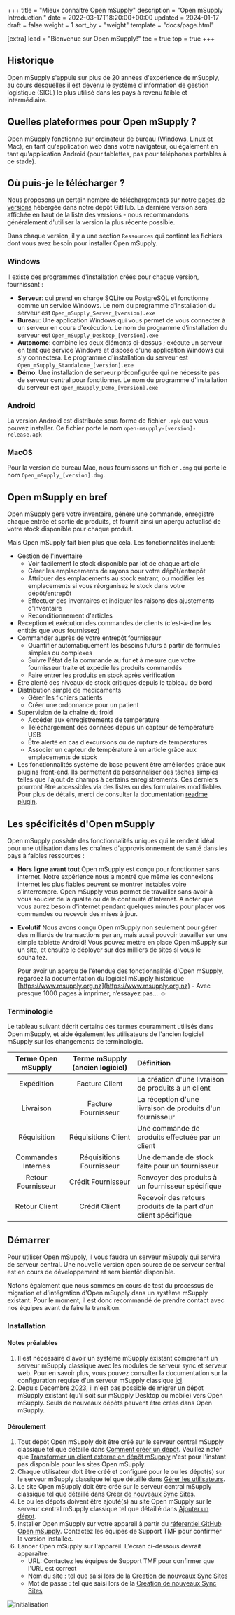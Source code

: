 +++
title = "Mieux connaître  Open mSupply"
description = "Open mSupply Introduction."
date = 2022-03-17T18:20:00+00:00
updated = 2024-01-17
draft = false
weight = 1
sort_by = "weight"
template = "docs/page.html"

[extra]
lead = "Bienvenue sur Open mSupply!"
toc = true
top = true
+++

## Historique

Open mSupply s'appuie sur plus de 20 années d'expérience de mSupply, au cours desquelles il est devenu le système d'information de gestion logistique (SIGL) le plus utilisé dans les pays à revenu faible et intermédiaire.

## Quelles plateformes pour Open mSupply ?

Open mSupply fonctionne sur ordinateur de bureau (Windows, Linux et Mac), en tant qu'application web dans votre navigateur, ou également en tant qu'application Android (pour tablettes, pas pour téléphones portables à ce stade).

## Où puis-je le télécharger ?

Nous proposons un certain nombre de téléchargements sur notre [pages de versions](https://github.com/openmsupply/open-msupply/releases) hébergée dans notre dépôt GitHub.
La dernière version sera affichée en haut de la liste des versions - nous recommandons généralement d'utiliser la version la plus récente possible.

Dans chaque version, il y a une section `Ressources` qui contient les fichiers dont vous avez besoin pour installer Open mSupply.

### Windows

Il existe des programmes d'installation créés pour chaque version, fournissant :

- **Serveur**: qui prend en charge SQLite ou PostgreSQL et fonctionne comme un service Windows. Le nom du programme d'installation du serveur est `Open_mSupply_Server_[version].exe`
- **Bureau**: Une application Windows qui vous permet de vous connecter à un serveur en cours d'exécution. Le nom du programme d'installation du serveur est `Open_mSupply_Desktop_[version].exe`
- **Autonome**: combine les deux éléments ci-dessus ; exécute un serveur en tant que service Windows et dispose d'une application Windows qui s'y connectera. Le programme d'installation du serveur est `Open_mSupply_Standalone_[version].exe`
- **Démo**:  Une installation de serveur préconfigurée qui ne nécessite pas de serveur central pour fonctionner. Le nom du programme d'installation du serveur est `Open_mSupply_Demo_[version].exe`

### Android

La version Android est distribuée sous forme de fichier `.apk` que vous pouvez installer. Ce fichier porte le nom `open-msupply-[version]-release.apk`

### MacOS

Pour la version de bureau Mac, nous fournissons un fichier `.dmg` qui porte le nom `Open_mSupply_[version].dmg`.

## Open mSupply en bref

Open mSupply gère votre inventaire, génère une commande, enregistre chaque entrée et sortie de produits, et fournit ainsi un aperçu actualisé de votre stock disponible pour chaque produit.

Mais Open mSupply fait bien plus que cela. Les fonctionnalités incluent:

- Gestion de l'inventaire
  - Voir facilement le stock disponible par lot de chaque article
  - Gérer les emplacements de rayons pour votre dépôt/entrepôt
  - Attribuer des emplacements au stock entrant, ou modifier les emplacements si vous réorganisez le stock dans votre dépôt/entrepôt
  - Effectuer des inventaires et indiquer les raisons des ajustements d'inventaire
  - Reconditionnement d'articles
- Reception et exécution des commandes de clients (c'est-à-dire les entités que vous fournissez)
- Commander auprès de votre entrepôt fournisseur
  - Quantifier automatiquement les besoins futurs à partir de formules simples ou complexes
  - Suivre l'état de la commande au fur et à mesure que votre fournisseur traite et expédie les produits commandés
  - Faire entrer les produits en stock après vérification
- Être alerté des niveaux de stock critiques depuis le tableau de bord
- Distribution simple de médicaments
  - Gérer les fichiers patients
  - Créer une ordonnance pour un patient
- Supervision de la chaîne du froid
  - Accéder aux enregistrements de température
  - Téléchargement des données depuis un capteur de température USB
  - Être alerté en cas d'excursions ou de rupture de températures 
  - Associer un capteur de température à un article grâce aux emplacements de stock
- Les fonctionnalités système de base peuvent être améliorées grâce aux plugins front-end. Ils permettent de personnaliser des tâches simples telles que l'ajout de champs à certains enregistrements. Ces derniers pourront être accessibles via des listes ou des formulaires modifiables. Pour plus de détails, merci de consulter la documentation [readme plugin](https://github.com/msupply-foundation/open-msupply/blob/main/client/packages/plugins/README.md).

## Les spécificités d'Open mSupply

Open mSupply possède des fonctionnalités uniques qui le rendent idéal pour une utilisation dans les chaînes d'approvisionnement de santé dans les pays à faibles ressources :

- **Hors ligne avant tout** Open mSupply est conçu pour fonctionner sans internet. Notre expérience nous a montré que même les connexions internet les plus fiables peuvent se montrer instables voire s'interrompre. Open mSupply vous permet de travailler sans avoir à vous soucier de la qualité ou de la continuité d'Internet. A noter que vous aurez besoin d'internet pendant quelques minutes pour placer vos commandes ou recevoir des mises à jour.

- **Evolutif** Nous avons conçu Open mSupply non seulement pour gérer des milliards de transactions par an, mais aussi pouvoir travailler sur une simple tablette Android! Vous pouvez mettre en place Open mSupply sur un site, et ensuite le déployer sur des milliers de sites si vous le souhaitez.
  
  Pour avoir un aperçu de l'étendue des fonctionnalités d'Open mSupply, regardez la documentation du logiciel mSupply historique [https://www.msupply.org.nz](https://www.msupply.org.nz) - Avec presque 1000 pages à imprimer, n’essayez pas… ☺️

### Terminologie

Le tableau suivant décrit certains des termes couramment utilisés dans Open mSupply, et aide également les utilisateurs de l'ancien logiciel mSupply sur les changements de terminologie.

| Terme Open mSupply | Terme mSupply (ancien logiciel) | Définition                                                      |
|:------------------:|:-------------------------------:|:--------------------------------------------------------------- |
| Expédition         | Facture Client                  | La création d'une livraison de produits à un client             |
| Livraison          | Facture Fournisseur             | La réception d'une livraison de produits d'un fournisseur       |
| Réquisition        | Réquisitions Client             | Une commande de produits effectuée par un client                |
| Commandes Internes | Réquisitions Fournisseur        | Une demande de stock faite pour un fournisseur                  |
| Retour Fournisseur | Crédit Fournisseur              | Renvoyer des produits à un fournisseur spécifique               |
| Retour Client      | Crédit Client                   | Recevoir des retours produits de la part d'un client spécifique |

## Démarrer

Pour utiliser Open mSupply, il vous faudra un serveur mSupply qui servira de serveur central. 
Une nouvelle version open source de ce serveur central est en cours de développement et sera bientôt disponible.

Notons également que nous sommes en cours de test du processus de migration et d'intégration d'Open mSupply dans un système mSupply existant. Pour le moment, il est donc recommandé de prendre contact avec nos équipes avant de faire la transition. 

### Installation

#### Notes préalables

1. Il est nécessaire d'avoir un système mSupply existant comprenant un serveur mSupply classique avec les modules de serveur sync et serveur web. Pour en savoir plus, vous pouvez consulter la documentation sur la configuration requise d'un serveur mSupply classique [ici](https://docs.msupply.org.nz/setting_up_msupply:requirements#requirements).
2. Depuis Decembre 2023, il n'est pas possible de migrer un dépot mSupply existant (qu'il soit sur mSupply Desktop ou mobile) vers Open mSupply. Seuls de nouveaux dépôts peuvent être crées dans Open mSupply.

#### Déroulement

1. Tout dépôt Open mSupply doit être créé sur le serveur central mSupply classique tel que détaillé dans [Comment créer un dépôt](https://docs.msupply.org.nz/other_stuff:virtual_stores#creating_new_stores). Veuillez noter que [Transformer un client externe en dépôt mSupply](https://docs.msupply.org.nz/other_stuff:virtual_stores#transition_a_customer_to_a_virtual_store) n'est pour l'instant pas disponible pour les sites Open mSupply.
2. Chaque utilisateur doit être créé et configuré pour le ou les dépot(s) sur le serveur mSupply classique tel que détaillé dans [Gérer les utilisateurs](https://docs.msupply.org.nz/admin:managing_users).
3. Le site Open mSupply doit être créé sur le serveur central mSupply classique tel que détaillé dans [Créer de nouveaux Sync Sites](https://docs.msupply.org.nz/synchronisation:sync_sites#creating_new_sync_sites).
4. Le ou les dépots doivent être ajouté(s) au site Open mSupply sur le serveur central mSupply classique tel que détaillé dans [Ajouter un dépot](https://docs.msupply.org.nz/synchronisation:sync_sites#adding_stores).
5. Installer Open mSupply sur votre appareil à partir du [réferentiel GitHub Open mSupply](https://github.com/msupply-foundation/open-msupply). Contactez les équipes de Support TMF pour confirmer la version installée.
6. Lancer Open mSupply sur l'appareil. L'écran ci-dessous devrait apparaître.
   - URL: Contactez les équipes de Support TMF pour confirmer que l'URL est correct
   - Nom du site : tel que saisi lors de la [Creation de nouveaux Sync Sites](https://docs.msupply.org.nz/synchronisation:sync_sites#creating_new_sync_sites)
   - Mot de passe : tel que saisi lors de la [Creation de nouveaux Sync Sites](https://docs.msupply.org.nz/synchronisation:sync_sites#creating_new_sync_sites)

![Initialisation](/docs/introduction/images/initialisation.png)
